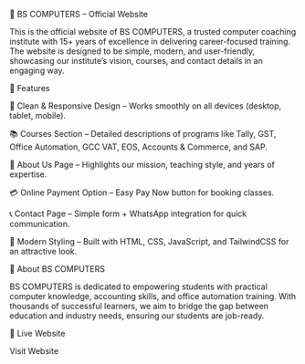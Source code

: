 📌 BS COMPUTERS – Official Website

This is the official website of BS COMPUTERS, a trusted computer coaching institute with 15+ years of excellence in delivering career-focused training. The website is designed to be simple, modern, and user-friendly, showcasing our institute’s vision, courses, and contact details in an engaging way.

🚀 Features

🎯 Clean & Responsive Design – Works smoothly on all devices (desktop, tablet, mobile).

📚 Courses Section – Detailed descriptions of programs like Tally, GST, Office Automation, GCC VAT, EOS, Accounts & Commerce, and SAP.

🏫 About Us Page – Highlights our mission, teaching style, and years of expertise.

💳 Online Payment Option – Easy Pay Now button for booking classes.

📞 Contact Page – Simple form + WhatsApp integration for quick communication.

🎨 Modern Styling – Built with HTML, CSS, JavaScript, and TailwindCSS for an attractive look.

📘 About BS COMPUTERS

BS COMPUTERS is dedicated to empowering students with practical computer knowledge, accounting skills, and office automation training. With thousands of successful learners, we aim to bridge the gap between education and industry needs, ensuring our students are job-ready.

🔗 Live Website

Visit Website
